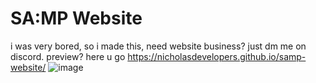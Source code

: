 # SA:MP Website
i was very bored, so i made this, need website business? just dm me on discord.
preview? here u go
https://nicholasdevelopers.github.io/samp-website/
![image](https://github.com/user-attachments/assets/f7ebfcdf-dc77-4572-9b74-0272df4babc6)
